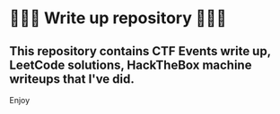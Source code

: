 # :mega::mega::mega: Write up repository :mega::mega::mega:

## This repository contains CTF Events write up, LeetCode solutions, HackTheBox machine writeups that I've did.
Enjoy